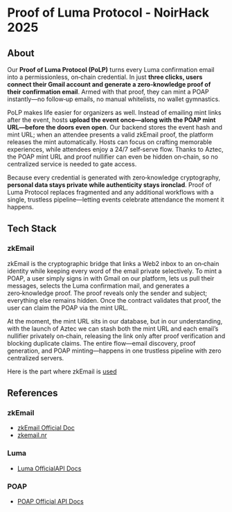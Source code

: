 # Proof of Luma Protocol - NoirHack 2025

## About

Our **Proof of Luma Protocol (PoLP)** turns every Luma confirmation email into a permissionless, on‑chain credential. In just **three clicks, users connect their Gmail account and generate a zero‑knowledge proof of their confirmation email**. Armed with that proof, they can mint a POAP instantly—no follow‑up emails, no manual whitelists, no wallet gymnastics.

PoLP makes life easier for organizers as well. Instead of emailing mint links after the event, hosts **upload the event once—along with the POAP mint URL—before the doors even open**. Our backend stores the event hash and mint URL; when an attendee presents a valid zkEmail proof, the platform releases the mint automatically. Hosts can focus on crafting memorable experiences, while attendees enjoy a 24/7 self‑serve flow. Thanks to Aztec, the POAP mint URL and proof nullifier can even be hidden on‑chain, so no centralized service is needed to gate access.

Because every credential is generated with zero‑knowledge cryptography, **personal data stays private while authenticity stays ironclad**. Proof of Luma Protocol replaces fragmented and any additional workflows with a single, trustless pipeline—letting events celebrate attendance the moment it happens.

## Tech Stack

### zkEmail

zkEmail is the cryptographic bridge that links a Web2 inbox to an on‑chain identity while keeping every word of the email private selectively. To mint a POAP, a user simply signs in with Gmail on our platform, lets us pull their messages, selects the Luma confirmation mail, and generates a zero‑knowledge proof. The proof reveals only the sender and subject; everything else remains hidden. Once the contract validates that proof, the user can claim the POAP via the mint URL.

At the moment, the mint URL sits in our database, but in our understanding, with the launch of Aztec we can stash both the mint URL and each email’s nullifier privately on‑chain, releasing the link only after proof verification and blocking duplicate claims. The entire flow—email discovery, proof generation, and POAP minting—happens in one trustless pipeline with zero centralized servers.

Here is the part where zkEmail is [used](https://github.com/ryanycw/polp-app/tree/main/circuit/zkemail/src)

## References

### zkEmail

- [zkEmail Official Doc](https://docs.zk.email/introduction)
- [zkemail.nr](https://github.com/zkemail/zkemail.nr/blob/main/README.md)

### Luma

- [Luma OfficialAPI Docs](https://docs.lu.ma/reference/getting-started-with-your-api)

### POAP

- [POAP Official API Docs](https://documentation.poap.tech/docs/getting-started)

